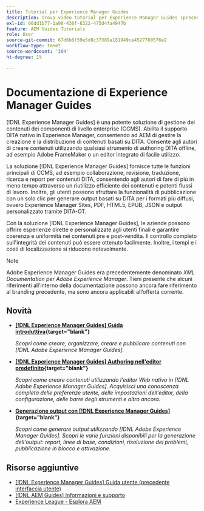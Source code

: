 ```yaml
---
title: Tutorial per Experience Manager Guides
description: Trova video tutorial per Experience Manager Guides (precedentemente XML Documentation per Adobe Experience Manager). Scopri il supporto DITA nativo e l’authoring strutturato in Experience Manager.
exl-id: 06dd1b77-1a98-430f-8322-475d4fa4947b
feature: AEM Guides Tutorials
role: User
source-git-commit: 67d6b6f59e5d8c37389a181949ce4527760576e2
workflow-type: tm+mt
source-wordcount: '304'
ht-degree: 1%

---
```


# Documentazione di Experience Manager Guides

[!DNL Experience Manager Guides] è una potente soluzione di gestione dei contenuti dei componenti di livello enterprise (CCMS). Abilita il supporto DITA nativo in Experience Manager, consentendo ad AEM di gestire la creazione e la distribuzione di contenuti basati su DITA. Consente agli autori di creare contenuti utilizzando qualsiasi strumento di authoring DITA offline, ad esempio Adobe FrameMaker o un editor integrato di facile utilizzo.

La soluzione [!DNL Experience Manager Guides] fornisce tutte le funzioni principali di CCMS, ad esempio collaborazione, revisione, traduzione, ricerca e report per contenuti DITA, consentendo agli autori di fare di più in meno tempo attraverso un riutilizzo efficiente dei contenuti e potenti flussi di lavoro. Inoltre, gli utenti possono sfruttare la funzionalità di pubblicazione con un solo clic per generare output basati su DITA per i formati più diffusi, ovvero Experience Manager Sites, PDF, HTML5, EPUB, JSON e output personalizzato tramite DITA-OT.

Con la soluzione [!DNL Experience Manager Guides], le aziende possono offrire esperienze dirette e personalizzate agli utenti finali e garantire coerenza e uniformità nei contenuti pre e post-vendita. Il controllo completo sull&#39;integrità dei contenuti può essere ottenuto facilmente. Inoltre, i tempi e i costi di localizzazione si riducono notevolmente.

>[!NOTE]
> 
> Adobe Experience Manager Guides era precedentemente denominato _XML Documentation per Adobe Experience Manager_. Tieni presente che alcuni riferimenti all’interno della documentazione possono ancora fare riferimento al branding precedente, ma sono ancora applicabili all’offerta corrente.

## Novità

* **[[!DNL Experience Manager Guides] Guida introduttiva](https://experienceleague.adobe.com/docs/experience-manager-guides-learn/videos/getting-started/overview.html){target="blank"}**

  _Scopri come creare, organizzare, creare e pubblicare contenuti con [!DNL Adobe Experience Manager Guides]._

* **[[!DNL Experience Manager Guides] Authoring nell&#39;editor predefinito](https://experienceleague.adobe.com/docs/experience-manager-guides-learn/videos/advanced-user-guide/overview.html){target="blank"}**

  _Scopri come creare contenuti utilizzando l&#39;editor Web nativo in [!DNL Adobe Experience Manager Guides]. Acquisisci una conoscenza completa delle preferenze utente, delle impostazioni dell&#39;editor, della configurazione, delle barre degli strumenti e altro ancora._

* **[Generazione output con [!DNL Experience Manager Guides]](https://experienceleague.adobe.com/docs/experience-manager-guides-learn/videos/output-generation/overview.html){target="blank"}**

  _Scopri come generare output utilizzando [!DNL Adobe Experience Manager Guides]. Scopri le varie funzioni disponibili per la generazione dell&#39;output: report, linee di base, condizioni, risoluzione dei problemi, pubblicazione in blocco e attivazione._

<!--

Dummy links cause validation to fail

## Staff Picks

<table>
<tr>
  <td>
    <a href="#">
      <img alt="400 x 225px" src="myimage.png" />
    </a>
    <div>
      <a href="#">
    <strong>Enablement Content 1</strong>
    </a>
    </div>
    <p>
    <em>A brief description of enablement content.</em>
    <p>
  </td>
   <td>
    <a href="#">
      <img alt="400 x 225px" src="myimage.png" />
    </a>
    <div>
      <a href="#">
    <strong>Enablement Content 1</strong>
    </a>
    </div>
    <p>
    <em>A brief description of enablement content.</em>
    <p>
  </td>
  <td>
    <a href="#">
      <img alt="400 x 225px" src="myimage.png" />
    </a>
    <div>
      <a href="#">
    <strong>Enablement Content 1</strong>
    </a>
    </div>
    <p>
    <em>A brief description of enablement content.</em>
    <p>
  </td>
</tr>
</table>

-->

## Risorse aggiuntive

* [[!DNL Experience Manager Guides] Guida utente (precedente interfaccia utente)](https://experienceleague.adobe.com/en/docs/experience-manager-guides/using-legacy/user-guide/overview)
* [[!DNL AEM Guides] Informazioni e supporto](https://helpx.adobe.com/support/xml-documentation-for-experience-manager.html)
* [Experience League - Esplora AEM](https://business.adobe.com/it/products/experience-manager/adobe-experience-manager.html)

